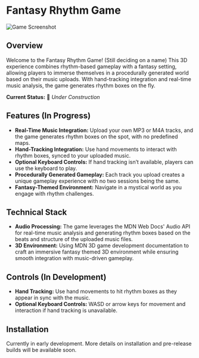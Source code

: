 # Fantasy Rhythm Game

![Game Screenshot](https://www.geocities.ws/pixxydreemz1/dragonwcrystalball.gif)

## Overview

Welcome to the Fantasy Rhythm Game! (Still deciding on a name) This 3D experience combines rhythm-based gameplay with a fantasy setting, allowing players to immerse themselves in a procedurally generated world based on their music uploads. With hand-tracking integration and real-time music analysis, the game generates rhythm boxes on the fly.

**Current Status:** 🚧 _Under Construction_

## Features (In Progress)

- **Real-Time Music Integration:** Upload your own MP3 or M4A tracks, and the game generates rhythm boxes on the spot, with no predefined maps.
- **Hand-Tracking Integration:** Use hand movements to interact with rhythm boxes, synced to your uploaded music.
- **Optional Keyboard Controls:** If hand tracking isn’t available, players can use the keyboard to play.
- **Procedurally Generated Gameplay:** Each track you upload creates a unique gameplay experience with no two sessions being the same.
- **Fantasy-Themed Environment:** Navigate in a mystical world as you engage with rhythm challenges.

## Technical Stack

- **Audio Processing:** The game leverages the MDN Web Docs' Audio API for real-time music analysis and generating rhythm boxes based on the beats and structure of the uploaded music files.
- **3D Environment:** Using MDN 3D game development documentation to craft an immersive fantasy themed 3D environment while ensuring smooth integration with music-driven gameplay.

## Controls (In Development)

- **Hand Tracking:** Use hand movements to hit rhythm boxes as they appear in sync with the music.
- **Optional Keyboard Controls:** WASD or arrow keys for movement and interaction if hand tracking is unavailable.

## Installation

Currently in early development. More details on installation and pre-release builds will be available soon.
